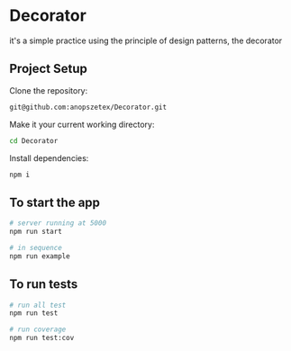 # Decorator
it's a simple practice using the principle of design patterns, the decorator

## Project Setup
Clone the repository:
```sh
git@github.com:anopszetex/Decorator.git
```

Make it your current working directory:
```sh
cd Decorator
```

Install dependencies:
```sh
npm i
```

## To start the app
```sh
# server running at 5000
npm run start

# in sequence
npm run example
```

## To run tests
```sh
# run all test
npm run test

# run coverage
npm run test:cov
```
